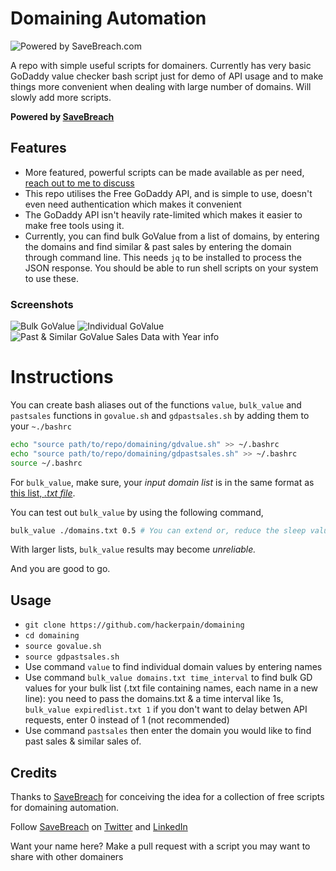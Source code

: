 # Domaining Automation

![Powered by SaveBreach.com](https://media-exp1.licdn.com/dms/image/C561BAQGBgwds1YjXHg/company-background_10000/0?e=1591254000&v=beta&t=d7XqQom9CEbjIrNt4erKeoV_y-OpwOcKR7FnZhfTDGA)

A repo with simple useful scripts for domainers.
Currently has very basic GoDaddy value checker bash script just for demo of API usage and to make things more convenient when dealing with large number of domains. 
Will slowly add more scripts.

**Powered by [SaveBreach](https://twitter.com/savebreach)**

## Features

  - More featured, powerful scripts can be made available as per need, [reach out to me to discuss](https://www.namepros.com/members/save-breach.1033958/)
  - This repo utilises the Free GoDaddy API, and is simple to use, doesn't even need authentication which makes it convenient 
  - The GoDaddy API isn't heavily rate-limited which makes it easier to make free tools using it.
  - Currently, you can find bulk GoValue from a list of domains, by entering the domains and find similar & past sales by entering the domain through command line. This needs ```jq``` to be installed to process the JSON response. You should be able to run shell scripts on your system to use these.
  
 ### Screenshots
 ![Bulk GoValue](https://i.imgur.com/xLSvzNK.png)
 ![Individual GoValue](https://i.imgur.com/UjCNjhk.png)
 ![Past & Similar GoValue Sales Data with Year info](https://i.imgur.com/5U6NfF2.png)

# Instructions

You can create bash aliases out of the functions ```value```, ```bulk_value``` and ```pastsales``` functions in ```govalue.sh``` and ```gdpastsales.sh``` by adding them to your ```~./bashrc```

```sh
echo "source path/to/repo/domaining/gdvalue.sh" >> ~/.bashrc
echo "source path/to/repo/domaining/gdpastsales.sh" >> ~/.bashrc
source ~/.bashrc
```
For ```bulk_value```, make sure, your *input domain list* is in the same format as [this list, *.txt file*](https://github.com/hackerpain/domaining/blob/master/domains.txt).

You can test out ```bulk_value``` by using the following command,

```sh
bulk_value ./domains.txt 0.5 # You can extend or, reduce the sleep value (2nd argument) between 0.1 to 1 or, more depending on API throttling
```
With larger lists, ```bulk_value``` results may become *unreliable.*

And you are good to go.

## Usage
  - ```git clone https://github.com/hackerpain/domaining```
  - ```cd domaining```
  - ```source govalue.sh```
  - ```source gdpastsales.sh```
  - Use command ```value``` to find individual domain values by entering names
  - Use command ```bulk_value domains.txt time_interval``` to find bulk GD values for your bulk list (.txt file containing names, each name in a new line): you need to pass the domains.txt & a time interval like 1s, ```bulk_value expiredlist.txt 1``` if you don't want to delay betwen API requests, enter 0 instead of 1 (not recommended)
  - Use command ```pastsales``` then enter the domain you would like to find past sales & similar sales of.
  
## Credits

Thanks to [SaveBreach](https://www.namepros.com/members/save-breach.1033958/) for conceiving the idea for a collection of free scripts for domaining automation.

Follow [SaveBreach](http://savebreach.com) on [Twitter](http://twitter.com/savebreach) and [LinkedIn](http://linkedin.com/company/savebreach)

Want your name here? Make a pull request with a script you may want to share with other domainers

